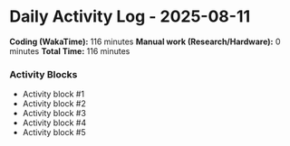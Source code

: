 # Daily Activity Log - 2025-08-11

**Coding (WakaTime):** 116 minutes
**Manual work (Research/Hardware):** 0 minutes
**Total Time:** 116 minutes

### Activity Blocks
- Activity block #1
- Activity block #2
- Activity block #3
- Activity block #4
- Activity block #5
